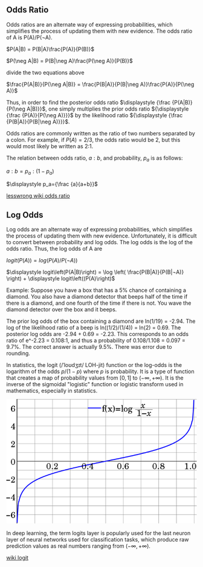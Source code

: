 ## Odds Ratio

Odds ratios are an alternate way of expressing probabilities, which simplifies the process of updating them with new evidence. The odds ratio of A is P(A)/P(¬A).

$P(A|B) = P(B|A)\frac{P(A)}{P(B)}$

$P(\neg A|B) = P(B|\neg A)\frac{P(\neg A)}{P(B)}$

divide the two equations above

$\frac{P(A|B)}{P(\neg A|B)} = \frac{P(B|A)}{P(B|\neg A)}\frac{P(A)}{P(\neg A)}$

Thus, in order to find the posterior odds ratio $\displaystyle {\frac {P(A|B)}{P(\neg A|B)}}$, one simply multiplies the prior odds ratio ${\displaystyle {\frac {P(A)}{P(\neg A)}}}$ by the likelihood ratio ${\displaystyle {\frac {P(B|A)}{P(B|\neg A)}}}$.

Odds ratios are commonly written as the ratio of two numbers separated by a colon. For example, if $P(A) = 2/3$, the odds ratio would be 2, but this would most likely be written as 2:1.

The relation between odds ratio, $a:b$, and probability, $p_a$ is as follows:

$\displaystyle a:b=p_a:(1-p_a)$

$\displaystyle p_a={\frac {a}{a+b}}$

[lesswrong wiki odds ratio](https://wiki.lesswrong.com/wiki/Odds_ratio)

## Log Odds

Log odds are an alternate way of expressing probabilities, which simplifies the process of updating them with new evidence. Unfortunately, it is difficult to convert between probability and log odds. The log odds is the log of the odds ratio. Thus, the log odds of A are

${\displaystyle logit\left(P(A)\right)} = log(P(A)/P(¬A))$

$\displaystyle logit\left(P(A|B)\right) = \log \left( \frac{P(B|A)}{P(B|¬A)} \right) + \displaystyle logit\left((P(A)\right)$

Example: Suppose you have a box that has a 5% chance of containing a diamond. You also have a diamond detector that beeps half of the time if there is a diamond, and one fourth of the time if there is not. You wave the diamond detector over the box and it beeps.

The prior log odds of the box containing a diamond are ln(1/19) = -2.94. The log of the likelihood ratio of a beep is ln((1/2)/(1/4)) = ln(2) = 0.69. The posterior log odds are -2.94 + 0.69 = -2.23. This corresponds to an odds ratio of e^-2.23 = 0.108:1, and thus a probability of 0.108/1.108 = 0.097 = 9.7%. The correct answer is actually 9.5%. There was error due to rounding.

In statistics, the logit (/ˈloʊdʒɪt/ LOH-jit) function or the log-odds is the logarithm of the odds $p/(1 − p)$ where $p$ is probability. It is a type of function that creates a map of probability values from $[0,1]$ to ${\displaystyle (-\infty ,+\infty )}$. It is the inverse of the sigmoidal "logistic" function or logistic transform used in mathematics, especially in statistics.

![logit inverse of logistic](Logit.svg.png)

In deep learning, the term logits layer is popularly used for the last neuron layer of neural networks used for classification tasks, which produce raw prediction values as real numbers ranging from ${\displaystyle (-\infty ,+\infty )}$.

[wiki logit](https://en.wikipedia.org/wiki/Logit)
